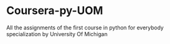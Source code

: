 # Coursera-py-UOM
All the assignments of the first course in python for everybody specialization by University Of Michigan
